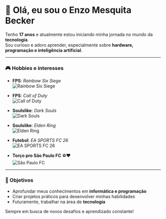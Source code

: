 # 👋 Olá, eu sou o Enzo Mesquita Becker

Tenho **17 anos** e atualmente estou iniciando minha jornada no mundo da **tecnologia**.  
Sou curioso e adoro aprender, especialmente sobre **hardware, programação e inteligência artificial**.

---

###  🎮 Hobbies e interesses

- **FPS**: *Rainbow Six Siege*  
  ![Rainbow Six Siege](https://upload.wikimedia.org/wikipedia/en/2/2c/Rainbow_Six_Siege.jpg)

- **FPS**: *Call of Duty*  
  ![Call of Duty](https://upload.wikimedia.org/wikipedia/en/6/65/Call_of_Duty_MWII_cover_art.jpg)

- **Soulslike**: *Dark Souls*  
  ![Dark Souls](https://upload.wikimedia.org/wikipedia/en/8/8d/Dark_Souls_Cover_Art.jpg)

- **Soulslike**: *Elden Ring*  
  ![Elden Ring](https://upload.wikimedia.org/wikipedia/en/b/b9/Elden_Ring_Box_art.jpg)

- **Futebol**: *EA SPORTS FC 26*  
  ![EA SPORTS FC 26](https://images.instant-gaming.com/cover/650x650/19691.jpg)

- **Torço pro São Paulo FC** ⚽❤️  
  ![São Paulo FC](https://upload.wikimedia.org/wikipedia/commons/1/10/S%C3%A3o_Paulo_Futebol_Clube.png)

---

###  🚀 Objetivos

- Aprofundar meus conhecimentos em **informática e programação**  
- Criar projetos práticos para desenvolver minhas habilidades  
- Futuramente, trabalhar na área de **tecnologia**

Sempre em busca de novos desafios e aprendizado constante!  
